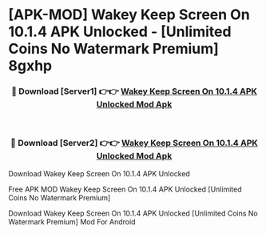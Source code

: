 # [APK-MOD] Wakey  Keep Screen On 10.1.4 APK Unlocked - [Unlimited Coins No Watermark Premium] 8gxhp



<div align="center">
<h3>🔴 Download [Server1] 👉👉 <a href="https://momento.my/?title=Wakey__Keep_Screen_On_10.1.4_APK_Unlocked">Wakey  Keep Screen On 10.1.4 APK Unlocked Mod Apk</a></h3><br>

<h3>🔴 Download [Server2] 👉👉 <a href="https://momento.my/?title=Wakey__Keep_Screen_On_10.1.4_APK_Unlocked">Wakey  Keep Screen On 10.1.4 APK Unlocked Mod Apk</a></h3>
</div>



Download Wakey  Keep Screen On 10.1.4 APK Unlocked 

Free APK MOD Wakey  Keep Screen On 10.1.4 APK Unlocked [Unlimited Coins No Watermark Premium]

Download Wakey  Keep Screen On 10.1.4 APK Unlocked [Unlimited Coins No Watermark Premium] Mod For Android

